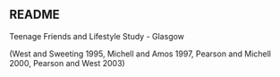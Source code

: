 ## README

Teenage Friends and Lifestyle Study - Glasgow

(West and Sweeting 1995, Michell and Amos 1997, Pearson and Michell 2000, Pearson and West 2003)